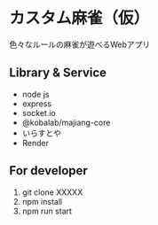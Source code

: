 # カスタム麻雀（仮）
色々なルールの麻雀が遊べるWebアプリ

## Library & Service
- node js
- express
- socket.io
- @kobalab/majiang-core
- いらすとや
- Render

## For developer 
1. git clone XXXXX
2. npm install 
3. npm run start